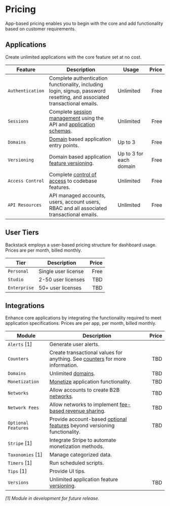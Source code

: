 # Pricing

App-based pricing enables you to begin with the core and add functionality based on customer requirements.

## Applications


Create unlimited applications with the core feature set at no cost. 

| Feature| Description | Usage | Price |
| ------ | ----------- | ----- | ----: |
| `Authentication` | Complete authentication functionality, including login, signup, password resetting, and associated transactional emails. | Unlimited | Free |
| `Sessions` | Complete [session management](/session-management) using the API and [application schemas](/app-schemas). | Unlimited | Free |
| `Domains` | [Domain](/domains) based application entry points. | Up to 3 | Free |
| `Versioning` | Domain based application [feature versioning](/versions). | Up to 3 for each domain | Free |
| `Access Control` | Complete [control of access](/access-control) to codebase features. | Unlimited | Free |
| `API Resources` | API managed accounts, users, account users, RBAC and all associated transactional emails. | Unlimited | Free |



## User Tiers

Backstack employs a user-based pricing structure for dashboard usage. Prices are per month, billed monthly.

| Tier | Description | Price |
| ---- | ----------- | ----: |
| `Personal` | Single user license | Free |
| `Studio` | 2-50 user licenses | TBD |
| `Enterprise` | 50+ user licenses | TBD |


## Integrations

Enhance core applications by integrating the functionality required to meet application specifications. Prices are per app, per month, billed monthly.

| Module | Description | Price |
| ------ | ----------- | ----: |
| `Alerts` [1] | Generate user alerts. | |
| `Counters` | Create transactional values for anything. See [counters](/counters) for more information. | TBD |
| `Domains` | Unlimited [domains](/domains). | TBD |
| `Monetization` | [Monetize](/monetization) application functionality. | TBD |
| `Networks` | Allow accounts to create B2B [networks](/docs/networks). | TBD |
| `Network Fees` | Allow networks to implement [fee-based revenue sharing](/account-networking). | TBD |
| `Optional Features` | Provide account-based [optional features](/optional-features) beyond versioning functionality. | TBD |
| `Stripe` [1] | Integrate Stripe to automate monetization methods. | |
| `Taxonomies` [1] | Manage categorized data. | |
| `Timers` [1] | Run scheduled scripts. | |
| `Tips` [1] | Provide UI tips. | |
| `Versions` | Unlimited application feature [versioning](/versions). | TBD |


_[1] Module in development for future release._